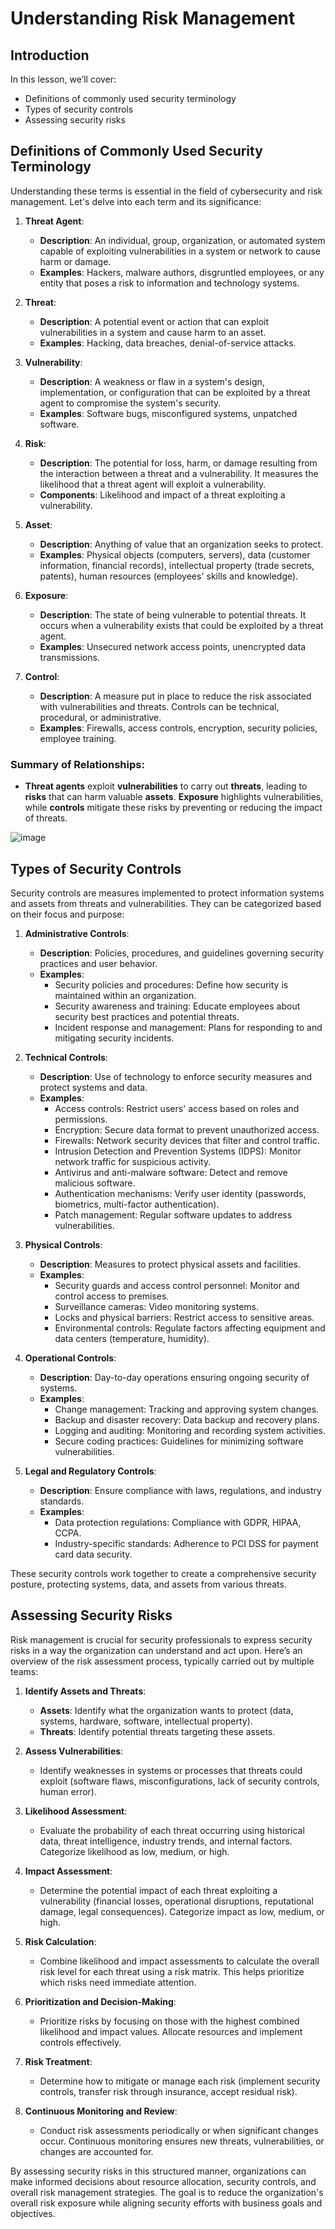 # Understanding Risk Management

## Introduction

In this lesson, we’ll cover:

- Definitions of commonly used security terminology
- Types of security controls
- Assessing security risks

## Definitions of Commonly Used Security Terminology

Understanding these terms is essential in the field of cybersecurity and risk management. Let's delve into each term and its significance:

1. **Threat Agent**:
   - **Description**: An individual, group, organization, or automated system capable of exploiting vulnerabilities in a system or network to cause harm or damage.
   - **Examples**: Hackers, malware authors, disgruntled employees, or any entity that poses a risk to information and technology systems.

2. **Threat**:
   - **Description**: A potential event or action that can exploit vulnerabilities in a system and cause harm to an asset.
   - **Examples**: Hacking, data breaches, denial-of-service attacks.

3. **Vulnerability**:
   - **Description**: A weakness or flaw in a system's design, implementation, or configuration that can be exploited by a threat agent to compromise the system's security.
   - **Examples**: Software bugs, misconfigured systems, unpatched software.

4. **Risk**:
   - **Description**: The potential for loss, harm, or damage resulting from the interaction between a threat and a vulnerability. It measures the likelihood that a threat agent will exploit a vulnerability.
   - **Components**: Likelihood and impact of a threat exploiting a vulnerability.

5. **Asset**:
   - **Description**: Anything of value that an organization seeks to protect.
   - **Examples**: Physical objects (computers, servers), data (customer information, financial records), intellectual property (trade secrets, patents), human resources (employees' skills and knowledge).

6. **Exposure**:
   - **Description**: The state of being vulnerable to potential threats. It occurs when a vulnerability exists that could be exploited by a threat agent.
   - **Examples**: Unsecured network access points, unencrypted data transmissions.

7. **Control**:
   - **Description**: A measure put in place to reduce the risk associated with vulnerabilities and threats. Controls can be technical, procedural, or administrative.
   - **Examples**: Firewalls, access controls, encryption, security policies, employee training.

### Summary of Relationships:
- **Threat agents** exploit **vulnerabilities** to carry out **threats**, leading to **risks** that can harm valuable **assets**. **Exposure** highlights vulnerabilities, while **controls** mitigate these risks by preventing or reducing the impact of threats.

![image](/images/circleofrisk.png)

## Types of Security Controls

Security controls are measures implemented to protect information systems and assets from threats and vulnerabilities. They can be categorized based on their focus and purpose:

1. **Administrative Controls**:
   - **Description**: Policies, procedures, and guidelines governing security practices and user behavior.
   - **Examples**: 
     - Security policies and procedures: Define how security is maintained within an organization.
     - Security awareness and training: Educate employees about security best practices and potential threats.
     - Incident response and management: Plans for responding to and mitigating security incidents.

2. **Technical Controls**:
   - **Description**: Use of technology to enforce security measures and protect systems and data.
   - **Examples**: 
     - Access controls: Restrict users' access based on roles and permissions.
     - Encryption: Secure data format to prevent unauthorized access.
     - Firewalls: Network security devices that filter and control traffic.
     - Intrusion Detection and Prevention Systems (IDPS): Monitor network traffic for suspicious activity.
     - Antivirus and anti-malware software: Detect and remove malicious software.
     - Authentication mechanisms: Verify user identity (passwords, biometrics, multi-factor authentication).
     - Patch management: Regular software updates to address vulnerabilities.

3. **Physical Controls**:
   - **Description**: Measures to protect physical assets and facilities.
   - **Examples**: 
     - Security guards and access control personnel: Monitor and control access to premises.
     - Surveillance cameras: Video monitoring systems.
     - Locks and physical barriers: Restrict access to sensitive areas.
     - Environmental controls: Regulate factors affecting equipment and data centers (temperature, humidity).

4. **Operational Controls**:
   - **Description**: Day-to-day operations ensuring ongoing security of systems.
   - **Examples**: 
     - Change management: Tracking and approving system changes.
     - Backup and disaster recovery: Data backup and recovery plans.
     - Logging and auditing: Monitoring and recording system activities.
     - Secure coding practices: Guidelines for minimizing software vulnerabilities.

5. **Legal and Regulatory Controls**:
   - **Description**: Ensure compliance with laws, regulations, and industry standards.
   - **Examples**: 
     - Data protection regulations: Compliance with GDPR, HIPAA, CCPA.
     - Industry-specific standards: Adherence to PCI DSS for payment card data security.

These security controls work together to create a comprehensive security posture, protecting systems, data, and assets from various threats.

## Assessing Security Risks

Risk management is crucial for security professionals to express security risks in a way the organization can understand and act upon. Here’s an overview of the risk assessment process, typically carried out by multiple teams:

1. **Identify Assets and Threats**:
   - **Assets**: Identify what the organization wants to protect (data, systems, hardware, software, intellectual property).
   - **Threats**: Identify potential threats targeting these assets.

2. **Assess Vulnerabilities**:
   - Identify weaknesses in systems or processes that threats could exploit (software flaws, misconfigurations, lack of security controls, human error).

3. **Likelihood Assessment**:
   - Evaluate the probability of each threat occurring using historical data, threat intelligence, industry trends, and internal factors. Categorize likelihood as low, medium, or high.

4. **Impact Assessment**:
   - Determine the potential impact of each threat exploiting a vulnerability (financial losses, operational disruptions, reputational damage, legal consequences). Categorize impact as low, medium, or high.

5. **Risk Calculation**:
   - Combine likelihood and impact assessments to calculate the overall risk level for each threat using a risk matrix. This helps prioritize which risks need immediate attention.

6. **Prioritization and Decision-Making**:
   - Prioritize risks by focusing on those with the highest combined likelihood and impact values. Allocate resources and implement controls effectively.

7. **Risk Treatment**:
   - Determine how to mitigate or manage each risk (implement security controls, transfer risk through insurance, accept residual risk).

8. **Continuous Monitoring and Review**:
   - Conduct risk assessments periodically or when significant changes occur. Continuous monitoring ensures new threats, vulnerabilities, or changes are accounted for.

By assessing security risks in this structured manner, organizations can make informed decisions about resource allocation, security controls, and overall risk management strategies. The goal is to reduce the organization's overall risk exposure while aligning security efforts with business goals and objectives.
